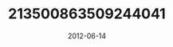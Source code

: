 ---
title: "213500863509244041"
image: "2012-06-14 20.55.08 213500863509244041_46248401"
date: "2012-06-14"
type: "photo"
---